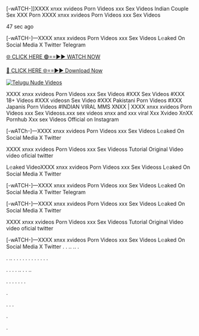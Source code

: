 [-wATCH-]]XXXX xnxx xvideos Porn Videos xxx Sex Videos Indian Couple Sex XXX Porn XXXX xnxx xvideos Porn Videos xxx Sex Videos

47 sec ago

[-wATCH-]—XXXX xnxx xvideos Porn Videos xxx Sex Videos L𝚎aked On Social Media X Twitter Telegram

[🌐 CLICK HERE 🟢==►► WATCH NOW](https://viral-xone.blogspot.com/2025/01/valovideo.html)

[🔴 CLICK HERE 🌐==►► Download Now](https://viral-xone.blogspot.com/2025/01/valovideo.html)

[![Telugu Nude Videos](https://i.imgur.com/dJHk4Zq.gif)](https://viral-xone.blogspot.com/2025/01/valovideo.html)

XXXX xnxx xvideos Porn Videos xxx Sex Videos #XXX Sex Videos #XXX 18+ Videos #XXX videosn Sex Video #XXX Pakistani Porn Videos #XXX Japanis Porn Videos #INDIAN VIRAL MMS XNXX | XXXX xnxx xvideos Porn Videos xxx Sex Videoss.xxx sex videos xnxx and xxx viral Xxx Xvideo XnXX Pornhub Xxx sex Videos Official on Instagram

[-wATCh-]—XXXX xnxx xvideos Porn Videos xxx Sex Videos L𝚎aked On Social Media X Twitter

XXXX xnxx xvideos Porn Videos xxx Sex Videoss Tutorial Original Video video oficial twitter

L𝚎aked VideoXXXX xnxx xvideos Porn Videos xxx Sex Videoss L𝚎aked On Social Media X Twitter

[-wATCH-]—XXXX xnxx xvideos Porn Videos xxx Sex Videos L𝚎aked On Social Media X Twitter Telegram

[-wATCH-]—XXXX xnxx xvideos Porn Videos xxx Sex Videos L𝚎aked On Social Media X Twitter

XXXX xnxx xvideos Porn Videos xxx Sex Videoss Tutorial Original Video video oficial twitter

[-wATCH-]—XXXX xnxx xvideos Porn Videos xxx Sex Videos L𝚎aked On Social Media X Twitter
.
.
..
..
.

.
..
.
.
.
.
.
.
.
.
.
.
.
.

.
.
.
.
..
.
.
..




.
.
.
.
.
.
.

.

.
.
.

.

.
